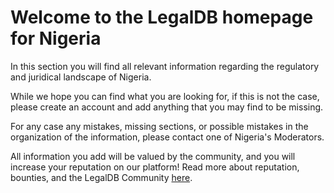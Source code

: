<!-- TITLE: Nigeria -->
<!-- SUBTITLE: Welcome to the legalDB home of Nigeria -->

# Welcome to the LegalDB homepage for Nigeria

In this section you will find all relevant information regarding the regulatory and juridical landscape of Nigeria.

While we hope you can find what you are looking for, if this is not the case, please create an account and add anything that you may find to be missing.

For any case any mistakes, missing sections, or possible mistakes in the organization of the information, please contact one of Nigeria's Moderators.

All information you add will be valued by the community, and you will increase your reputation on our platform! Read more about reputation, bounties, and the LegalDB Community [here](http://legaldb.herokuapp.com/legaldb/community).
